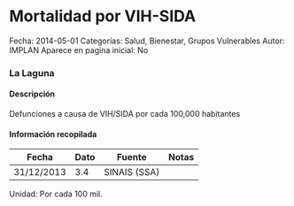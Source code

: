Mortalidad por VIH-SIDA
=====

Fecha: 2014-05-01
Categorías: Salud, Bienestar, Grupos Vulnerables
Autor: IMPLAN
Aparece en pagina inicial: No

### La Laguna

#### Descripción

Defunciones a causa de VIH/SIDA por cada 100,000 habitantes

<!-- break -->

#### Información recopilada

<table class="table table-hover table-bordered matriz">
  <thead>
    <tr><th>Fecha</th><th>Dato</th><th>Fuente</th><th>Notas</th></tr>
  </thead>
  <tbody>
    <tr><td class="centrado">31/12/2013</td><td class="derecha">3.4</td><td>SINAIS (SSA)</td><td></td></tr>
  </tbody>
</table>

Unidad: Por cada 100 mil.
